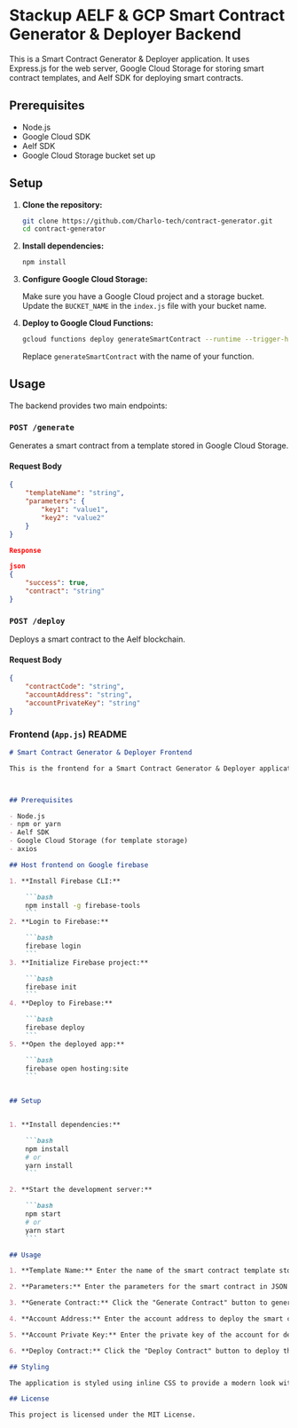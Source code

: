 #  Stackup AELF & GCP Smart Contract Generator & Deployer Backend

This is a Smart Contract Generator & Deployer application. It uses Express.js for the web server, Google Cloud Storage for storing smart contract templates, and Aelf SDK for deploying smart contracts.

## Prerequisites

- Node.js
- Google Cloud SDK
- Aelf SDK
- Google Cloud Storage bucket set up

## Setup

1. **Clone the repository:**

    ```bash
    git clone https://github.com/Charlo-tech/contract-generator.git
    cd contract-generator
    ```

2. **Install dependencies:**

    ```bash
    npm install
    ```

3. **Configure Google Cloud Storage:**

    Make sure you have a Google Cloud project and a storage bucket. Update the `BUCKET_NAME` in the `index.js` file with your bucket name.

4. **Deploy to Google Cloud Functions:**

    ```bash
    gcloud functions deploy generateSmartContract --runtime --trigger-http --allow-unauthenticated
    ```

    Replace `generateSmartContract` with the name of your function.

## Usage

The backend provides two main endpoints:

### `POST /generate`

Generates a smart contract from a template stored in Google Cloud Storage.

#### Request Body

```json
{
    "templateName": "string",
    "parameters": {
        "key1": "value1",
        "key2": "value2"
    }
}

Response

json
{
    "success": true,
    "contract": "string"
}
```

### `POST /deploy`

Deploys a smart contract to the Aelf blockchain.

#### Request Body

```json
{
    "contractCode": "string",
    "accountAddress": "string",
    "accountPrivateKey": "string"
}
```


### Frontend (`App.js`) README

```markdown
# Smart Contract Generator & Deployer Frontend

This is the frontend for a Smart Contract Generator & Deployer application built with React. It allows users to input parameters, generate a smart contract from a template, and deploy the contract to the Aelf blockchain.



## Prerequisites

- Node.js
- npm or yarn
- Aelf SDK
- Google Cloud Storage (for template storage)
- axios

## Host frontend on Google firebase

1. **Install Firebase CLI:**

    ```bash
    npm install -g firebase-tools
    ```
2. **Login to Firebase:**

    ```bash
    firebase login
    ```
3. **Initialize Firebase project:**

    ```bash
    firebase init
    ```
4. **Deploy to Firebase:**

    ```bash
    firebase deploy
    ```
5. **Open the deployed app:**

    ```bash
    firebase open hosting:site
    ```
    

## Setup


1. **Install dependencies:**

    ```bash
    npm install
    # or
    yarn install
    ```

2. **Start the development server:**

    ```bash
    npm start
    # or
    yarn start
    ```

## Usage

1. **Template Name:** Enter the name of the smart contract template stored in Google Cloud Storage.

2. **Parameters:** Enter the parameters for the smart contract in JSON format.

3. **Generate Contract:** Click the "Generate Contract" button to generate the contract from the template and parameters.

4. **Account Address:** Enter the account address to deploy the smart contract.

5. **Account Private Key:** Enter the private key of the account for deploying the smart contract.

6. **Deploy Contract:** Click the "Deploy Contract" button to deploy the generated contract to the Aelf blockchain.

## Styling

The application is styled using inline CSS to provide a modern look with a gradient black background, shadows, and a "crypto" theme.

## License

This project is licensed under the MIT License.
